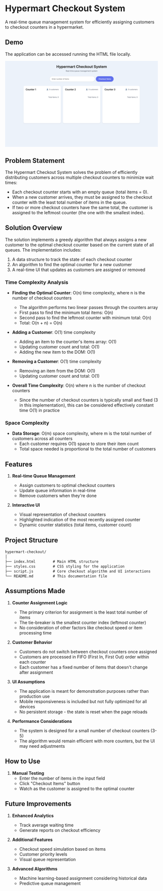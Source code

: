 # Hypermart Checkout System

A real-time queue management system for efficiently assigning customers to checkout counters in a hypermarket.

## Demo

The application can be accessed running the HTML file locally.

![Hypermart Checkout System Screenshot](screenshot.png)

## Problem Statement

The Hypermart Checkout System solves the problem of efficiently distributing customers across multiple checkout counters to minimize wait times:

- Each checkout counter starts with an empty queue (total items = 0).
- When a new customer arrives, they must be assigned to the checkout counter with the least total number of items in the queue.
- If two or more checkout counters have the same total, the customer is assigned to the leftmost counter (the one with the smallest index).

## Solution Overview

The solution implements a greedy algorithm that always assigns a new customer to the optimal checkout counter based on the current state of all queues. The implementation includes:

1. A data structure to track the state of each checkout counter
2. An algorithm to find the optimal counter for a new customer
3. A real-time UI that updates as customers are assigned or removed


### Time Complexity Analysis

- **Finding the Optimal Counter**: O(n) time complexity, where n is the number of checkout counters
  - The algorithm performs two linear passes through the counters array
  - First pass to find the minimum total items: O(n)
  - Second pass to find the leftmost counter with minimum total: O(n)
  - Total: O(n + n) = O(n)

- **Adding a Customer**: O(1) time complexity
  - Adding an item to the counter's items array: O(1)
  - Updating customer count and total: O(1)
  - Adding the new item to the DOM: O(1)

- **Removing a Customer**: O(1) time complexity
  - Removing an item from the DOM: O(1)
  - Updating customer count and total: O(1)

- **Overall Time Complexity**: O(n) where n is the number of checkout counters
  - Since the number of checkout counters is typically small and fixed (3 in this implementation), this can be considered effectively constant time O(1) in practice

### Space Complexity

- **Data Storage**: O(m) space complexity, where m is the total number of customers across all counters
  - Each customer requires O(1) space to store their item count
  - Total space needed is proportional to the total number of customers

## Features

1. **Real-time Queue Management**
   - Assign customers to optimal checkout counters
   - Update queue information in real-time
   - Remove customers when they're done

2. **Interactive UI**
   - Visual representation of checkout counters
   - Highlighted indication of the most recently assigned counter
   - Dynamic counter statistics (total items, customer count)


## Project Structure

```
hypermart-checkout/
│
├── index.html        # Main HTML structure
├── styles.css        # CSS styling for the application
├── script.js         # Core checkout algorithm and UI interactions
└── README.md         # This documentation file
```

## Assumptions Made

1. **Counter Assignment Logic**
   - The primary criterion for assignment is the least total number of items
   - The tie-breaker is the smallest counter index (leftmost counter)
   - No consideration of other factors like checkout speed or item processing time

2. **Customer Behavior**
   - Customers do not switch between checkout counters once assigned
   - Customers are processed in FIFO (First In, First Out) order within each counter
   - Each customer has a fixed number of items that doesn't change after assignment

3. **UI Assumptions**
   - The application is meant for demonstration purposes rather than production use
   - Mobile responsiveness is included but not fully optimized for all devices
   - No persistent storage - the state is reset when the page reloads

4. **Performance Considerations**
   - The system is designed for a small number of checkout counters (3-5)
   - The algorithm would remain efficient with more counters, but the UI may need adjustments

## How to Use

1. **Manual Testing**
   - Enter the number of items in the input field
   - Click "Checkout Items" button
   - Watch as the customer is assigned to the optimal counter

## Future Improvements

1. **Enhanced Analytics**
   - Track average waiting time
   - Generate reports on checkout efficiency

2. **Additional Features**
   - Checkout speed simulation based on items
   - Customer priority levels
   - Visual queue representation

3. **Advanced Algorithms**
   - Machine learning-based assignment considering historical data
   - Predictive queue management
